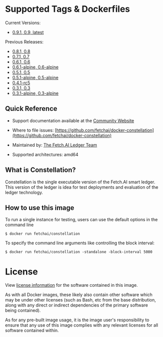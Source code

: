 # Supported Tags & Dockerfiles

Current Versions:

* [0.9.1, 0.9, latest](https://github.com/fetchai/docker-constellation/blob/master/ubuntu/Dockerfile)

Previous Releases:

* [0.8.1, 0.8](https://github.com/fetchai/docker-constellation/blob/master/ubuntu/Dockerfile)
* [0.7.1, 0.7](https://github.com/fetchai/docker-constellation/blob/master/ubuntu/Dockerfile)
* [0.6.1, 0.6](https://github.com/fetchai/docker-constellation/blob/master/ubuntu/Dockerfile)
* [0.6.1-alpine, 0.6-alpine](https://github.com/fetchai/docker-constellation/blob/master/alpine/Dockerfile)
* [0.5.1, 0.5](https://github.com/fetchai/docker-constellation/blob/master/ubuntu/Dockerfile)
* [0.5.1-alpine, 0.5-alpine](https://github.com/fetchai/docker-constellation/blob/master/alpine/Dockerfile)
* [0.4.1-rc5](https://github.com/fetchai/docker-constellation/blob/master/ubuntu/Dockerfile)
* [0.3.1, 0.3](https://github.com/fetchai/docker-constellation/blob/master/ubuntu/Dockerfile)
* [0.3.1-alpine, 0.3-alpine](https://github.com/fetchai/docker-constellation/blob/master/alpine/Dockerfile)

## Quick Reference

* Support documentation available at the [Community Website](https://community.fetch.ai/)

* Where to file issues: [https://github.com/fetchai/docker-constellation](https://github.com/fetchai/docker-constellation)

* Maintained by: [The Fetch.AI Ledger Team](https://github.com/fetchai/ledger)

* Supported architectures: amd64

## What is Constellation?

Constellation is the single executable version of the Fetch.AI smart ledger. This version of the ledger is idea for test deployments and evaluation of the ledger technology.

## How to use this image

To run a single instance for testing, users can use the default options in the command line

    $ docker run fetchai/constellation

To specify the command line arguments like controlling the block interval:

    $ docker run fetchai/constellation -standalone -block-interval 5000

# License

View [license information](https://github.com/fetchai/ledger/blob/master/LICENSE) for the software contained in this image.

As with all Docker images, these likely also contain other software which may be under other licenses (such as Bash, etc from the base distribution, along with any direct or indirect dependencies of the primary software being contained).

As for any pre-built image usage, it is the image user's responsibility to ensure that any use of this image complies with any relevant licenses for all software contained within.

